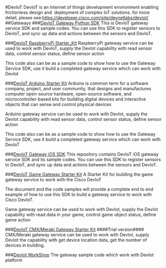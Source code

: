 #DevIoT
DevIoT is an Internet of things development environment enabling frictionless design and  deployment of complex IoT solutions.
for more detail, please see:https://developer.cisco.com/site/devnetlabs/deviot/
##Gateways
###[DevIoT Gateway Python SDK](https://github.com/tingxin/DevIoT_Python_SDK)
This is DevIoT gateway service SDK and sample codes. You can use this SDK to register sensors to DevIoT, and sync up data and actions between the sensors and DevIoT.

###[DevIoT RaspberryPi Starter_Kit](https://github.com/tingxin/DevIoT_RaspberryPi_Starter_Kit)
RaspberryPi gateway service can be used to work with DevIoT, supply the DevIot capability with read sensor data, control sensor status, define sensor action

This code also can be as a sample code to show how to use the Gateway Service SDK, use it build a completed gateway service which can work with DevIot

###[DevIoT Arduino Starter Kit](https://github.com/tingxin/DevIoT_Arduino_Starter_Kit)
Arduino is common term for a software company, project, and user community, that designs and manufactures computer open-source hardware, open-source software, and microcontroller-based kits for building digital devices and interactive objects that can sense and control physical devices

Arduino gateway service can be used to work with DevIot, supply the DevIot capability with read sensor data, control sensor status, define sensor action

This code also can be as a sample code to show how to use the Gateway Service SDK, use it build a completed gateway service which can work with DevIoT

###[DevIoT Gateway iOS SDK](https://cto-github.cisco.com/chazhong/ios-gateway-sdk)
This repository contains DevIoT iOS gateway service SDK and its sample codes. You can use this SDK to register sensors to DevIoT, and sync up data and actions between the sensors and DevIoT.

###[DevIoT Game Gateway  Starter Kit](https://github.com/tingxin/DevIotCar)
A Starter Kit for building the game gateway service to work with the Cisco DevIoT

The document and the code samples will provide a complete end to end example of how to use this SDK to build a gateway service to work with Cisco DevIoT.

Game gateway service can be used to work with DevIot, supply the DevIot capability with read data in your game, control game object status, define game action

###[DevIoT CMX/Meraki Gateway  Starter Kit](https://github.com/tingxin/DevIoT_IndoorLocation_Starter_Kit)
####Trial version####
CMX/Meraki gateway service can be used to work with DevIot, supply DevIot the capability with get device location data, get the number of devices in building.

###[DevIot WorkShop](https://github.com/tingxin/DevIot-Workshop)
The gateway sample code which work with DevIot platform

